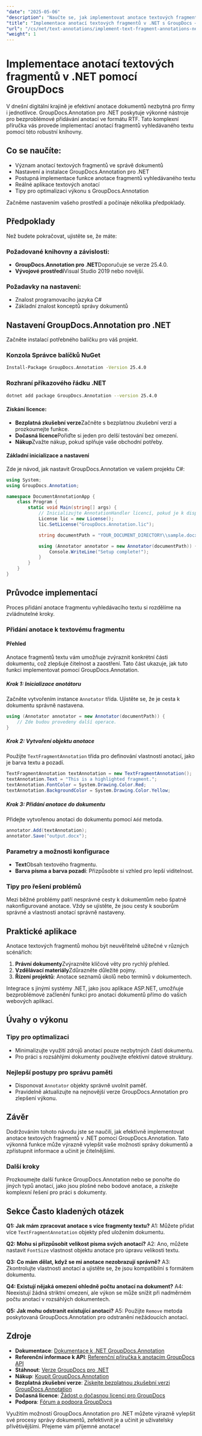 ```yaml
---
"date": "2025-05-06"
"description": "Naučte se, jak implementovat anotace textových fragmentů v .NET pomocí GroupDocs.Annotation. Tato příručka se zabývá nastavením, implementací a praktickými aplikacemi pro efektivní správu dokumentů."
"title": "Implementace anotací textových fragmentů v .NET s GroupDocs – komplexní průvodce"
"url": "/cs/net/text-annotations/implement-text-fragment-annotations-net-groupdocs/"
"weight": 1
---
```


# Implementace anotací textových fragmentů v .NET pomocí GroupDocs

V dnešní digitální krajině je efektivní anotace dokumentů nezbytná pro firmy i jednotlivce. GroupDocs.Annotation pro .NET poskytuje výkonné nástroje pro bezproblémové přidávání anotací ve formátu RTF. Tato komplexní příručka vás provede implementací anotací fragmentů vyhledávaného textu pomocí této robustní knihovny.

## Co se naučíte:
- Význam anotací textových fragmentů ve správě dokumentů
- Nastavení a instalace GroupDocs.Annotation pro .NET
- Postupná implementace funkce anotace fragmentů vyhledávaného textu
- Reálné aplikace textových anotací
- Tipy pro optimalizaci výkonu s GroupDocs.Annotation

Začněme nastavením vašeho prostředí a počínaje několika předpoklady.

## Předpoklady

Než budete pokračovat, ujistěte se, že máte:

### Požadované knihovny a závislosti:
- **GroupDocs.Annotation pro .NET**Doporučuje se verze 25.4.0.
- **Vývojové prostředí**Visual Studio 2019 nebo novější.

### Požadavky na nastavení:
- Znalost programovacího jazyka C#
- Základní znalost konceptů správy dokumentů

## Nastavení GroupDocs.Annotation pro .NET

Začněte instalací potřebného balíčku pro váš projekt.

### Konzola Správce balíčků NuGet
```bash
Install-Package GroupDocs.Annotation -Version 25.4.0
```

### Rozhraní příkazového řádku .NET
```bash
dotnet add package GroupDocs.Annotation --version 25.4.0
```

#### Získání licence:
- **Bezplatná zkušební verze**Začněte s bezplatnou zkušební verzí a prozkoumejte funkce.
- **Dočasná licence**Pořiďte si jeden pro delší testování bez omezení.
- **Nákup**Zvažte nákup, pokud splňuje vaše obchodní potřeby.

#### Základní inicializace a nastavení
Zde je návod, jak nastavit GroupDocs.Annotation ve vašem projektu C#:

```csharp
using System;
using GroupDocs.Annotation;

namespace DocumentAnnotationApp {
    class Program {
        static void Main(string[] args) {
            // Inicializujte AnnotationHandler licencí, pokud je k dispozici.
            License lic = new License();
            lic.SetLicense("GroupDocs.Annotation.lic");

            string documentPath = "YOUR_DOCUMENT_DIRECTORY\\sample.docx";

            using (Annotator annotator = new Annotator(documentPath)) {
                Console.WriteLine("Setup complete!");
            }
        }
    }
}
```

## Průvodce implementací
Proces přidání anotace fragmentu vyhledávacího textu si rozdělíme na zvládnutelné kroky.

### Přidání anotace k textovému fragmentu
#### Přehled
Anotace fragmentů textu vám umožňuje zvýraznit konkrétní části dokumentu, což zlepšuje čitelnost a zaostření. Tato část ukazuje, jak tuto funkci implementovat pomocí GroupDocs.Annotation.

##### Krok 1: Inicializace anotátoru
Začněte vytvořením instance `Annotator` třída. Ujistěte se, že je cesta k dokumentu správně nastavena.

```csharp
using (Annotator annotator = new Annotator(documentPath)) {
    // Zde budou provedeny další operace.
}
```

##### Krok 2: Vytvoření objektu anotace
Použijte `TextFragmentAnnotation` třída pro definování vlastností anotací, jako je barva textu a pozadí.

```csharp
TextFragmentAnnotation textAnnotation = new TextFragmentAnnotation();
textAnnotation.Text = "This is a highlighted fragment.";
textAnnotation.FontColor = System.Drawing.Color.Red;
textAnnotation.BackgroundColor = System.Drawing.Color.Yellow;
```

##### Krok 3: Přidání anotace do dokumentu
Přidejte vytvořenou anotaci do dokumentu pomocí `Add` metoda.

```csharp
annotator.Add(textAnnotation);
annotator.Save("output.docx");
```

### Parametry a možnosti konfigurace
- **Text**Obsah textového fragmentu.
- **Barva písma a barva pozadí**: Přizpůsobte si vzhled pro lepší viditelnost.

### Tipy pro řešení problémů
Mezi běžné problémy patří nesprávné cesty k dokumentům nebo špatně nakonfigurované anotace. Vždy se ujistěte, že jsou cesty k souborům správné a vlastnosti anotací správně nastaveny.

## Praktické aplikace
Anotace textových fragmentů mohou být neuvěřitelně užitečné v různých scénářích:
1. **Právní dokumenty**Zvýrazněte klíčové věty pro rychlý přehled.
2. **Vzdělávací materiály**Zdůrazněte důležité pojmy.
3. **Řízení projektů**: Anotace seznamů úkolů nebo termínů v dokumentech.

Integrace s jinými systémy .NET, jako jsou aplikace ASP.NET, umožňuje bezproblémové začlenění funkcí pro anotaci dokumentů přímo do vašich webových aplikací.

## Úvahy o výkonu
### Tipy pro optimalizaci
- Minimalizujte využití zdrojů anotací pouze nezbytných částí dokumentu.
- Pro práci s rozsáhlými dokumenty používejte efektivní datové struktury.

### Nejlepší postupy pro správu paměti
- Disponovat `Annotator` objekty správně uvolnit paměť.
- Pravidelně aktualizujte na nejnovější verze GroupDocs.Annotation pro zlepšení výkonu.

## Závěr
Dodržováním tohoto návodu jste se naučili, jak efektivně implementovat anotace textových fragmentů v .NET pomocí GroupDocs.Annotation. Tato výkonná funkce může výrazně vylepšit vaše možnosti správy dokumentů a zpřístupnit informace a učinit je čitelnějšími.

### Další kroky
Prozkoumejte další funkce GroupDocs.Annotation nebo se ponořte do jiných typů anotací, jako jsou plošné nebo bodové anotace, a získejte komplexní řešení pro práci s dokumenty.

## Sekce Často kladených otázek
**Q1: Jak mám zpracovat anotace s více fragmenty textu?**
A1: Můžete přidat více `TextFragmentAnnotation` objekty před uložením dokumentu.

**Q2: Mohu si přizpůsobit velikost písma svých anotací?**
A2: Ano, můžete nastavit `FontSize` vlastnost objektu anotace pro úpravu velikosti textu.

**Q3: Co mám dělat, když se mi anotace nezobrazují správně?**
A3: Zkontrolujte vlastnosti anotací a ujistěte se, že jsou kompatibilní s formátem dokumentu.

**Q4: Existují nějaká omezení ohledně počtu anotací na dokument?**
A4: Neexistují žádná striktní omezení, ale výkon se může snížit při nadměrném počtu anotací v rozsáhlých dokumentech.

**Q5: Jak mohu odstranit existující anotaci?**
A5: Použijte `Remove` metoda poskytovaná GroupDocs.Annotation pro odstranění nežádoucích anotací.

## Zdroje
- **Dokumentace**: [Dokumentace k .NET GroupDocs.Annotation](https://docs.groupdocs.com/annotation/net/)
- **Referenční informace k API**: [Referenční příručka k anotacím GroupDocs API](https://reference.groupdocs.com/annotation/net/)
- **Stáhnout**: [Verze GroupDocs pro .NET](https://releases.groupdocs.com/annotation/net/)
- **Nákup**: [Koupit GroupDocs.Annotation](https://purchase.groupdocs.com/buy)
- **Bezplatná zkušební verze**: [Získejte bezplatnou zkušební verzi GroupDocs.Annotation](https://releases.groupdocs.com/annotation/net/)
- **Dočasná licence**: [Žádost o dočasnou licenci pro GroupDocs](https://purchase.groupdocs.com/temporary-license/)
- **Podpora**: [Fórum a podpora GroupDocs](https://forum.groupdocs.com/c/annotation/)

Využitím možností GroupDocs.Annotation pro .NET můžete výrazně vylepšit své procesy správy dokumentů, zefektivnit je a učinit je uživatelsky přívětivějšími. Přejeme vám příjemné anotace!